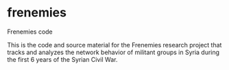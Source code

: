 # frenemies
Frenemies code 


This is the code and source material for the Frenemies research project that tracks and analyzes the network behavior of militant groups in Syria during the first 6 years of the Syrian Civil War. 
